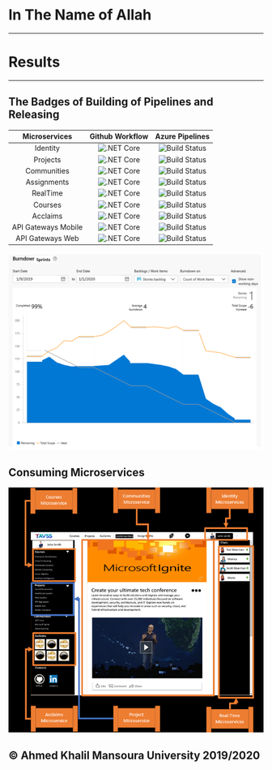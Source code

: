 # In The Name of Allah
---

# Results
---

## The Badges of Building of Pipelines and Releasing

|Microservices|Github Workflow|Azure Pipelines|
|:--:|:--:|:---:|
| Identity |![.NET Core](https://github.com/AhmedKhalil777/TAVSSonContainers.Project.API/workflows/.NET%20Core/badge.svg)|![Build Status](https://dev.azure.com/TavssOnContainers/Project.API/_apis/build/status/Project.API?branchName=master)|
|Projects|![.NET Core](https://github.com/AhmedKhalil777/TAVSSonContainers.Project.API/workflows/.NET%20Core/badge.svg)|![Build Status](https://dev.azure.com/TavssOnContainers/Project.API/_apis/build/status/Project.API?branchName=master)|
|Communities|![.NET Core](https://github.com/AhmedKhalil777/TAVSSonContainers.Project.API/workflows/.NET%20Core/badge.svg)|![Build Status](https://dev.azure.com/TavssOnContainers/Project.API/_apis/build/status/Project.API?branchName=master)|
|Assignments|![.NET Core](https://github.com/AhmedKhalil777/TAVSSonContainers.Project.API/workflows/.NET%20Core/badge.svg)|![Build Status](https://dev.azure.com/TavssOnContainers/Project.API/_apis/build/status/Project.API?branchName=master)|
|RealTime|![.NET Core](https://github.com/AhmedKhalil777/TAVSSonContainers.Project.API/workflows/.NET%20Core/badge.svg)|![Build Status](https://dev.azure.com/TavssOnContainers/Project.API/_apis/build/status/Project.API?branchName=master)|
|Courses|![.NET Core](https://github.com/AhmedKhalil777/TAVSSonContainers.Project.API/workflows/.NET%20Core/badge.svg)|![Build Status](https://dev.azure.com/TavssOnContainers/Project.API/_apis/build/status/Project.API?branchName=master)|
|Acclaims|![.NET Core](https://github.com/AhmedKhalil777/TAVSSonContainers.Project.API/workflows/.NET%20Core/badge.svg)|![Build Status](https://dev.azure.com/TavssOnContainers/Project.API/_apis/build/status/Project.API?branchName=master)|
|API Gateways Mobile|![.NET Core](https://github.com/AhmedKhalil777/TAVSSonContainers.Project.API/workflows/.NET%20Core/badge.svg)|![Build Status](https://dev.azure.com/TavssOnContainers/Project.API/_apis/build/status/Project.API?branchName=master)|
|API Gateways Web|![.NET Core](https://github.com/AhmedKhalil777/TAVSSonContainers.Project.API/workflows/.NET%20Core/badge.svg)|![Build Status](https://dev.azure.com/TavssOnContainers/Project.API/_apis/build/status/Project.API?branchName=master)|

![BurnDown](../PICS/BurnDown.png)

## Consuming Microservices
![](../PICS/ConsumingMicroservices.PNG)

## © Ahmed Khalil __Mansoura University__ 2019/2020
